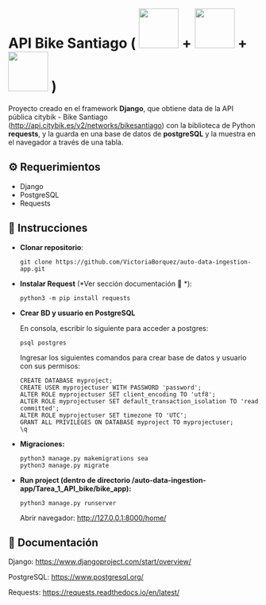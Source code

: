 # API Bike Santiago ( <img src="https://user-images.githubusercontent.com/66185308/219544687-7a92774b-c2bc-48cc-b9ff-efda4e7bf22a.png" width="80"> + <img src="https://user-images.githubusercontent.com/66185308/219544998-7c87fa3b-10e0-4ec1-bbf3-fdc52473a03d.png" width="80">  + <img src="https://user-images.githubusercontent.com/66185308/219545154-84a0c617-7ed1-4d7d-90fc-1ca6829732da.png" width="80"> )
Proyecto creado en el framework **Django**, que obtiene data de la API pública citybik - Bike Santiago (http://api.citybik.es/v2/networks/bikesantiago) con la biblioteca de Python **requests**, y la guarda en una base de datos de **postgreSQL** y la muestra en el navegador a través de una tabla.

## :gear: Requerimientos
- Django
- PostgreSQL
- Requests

## :memo: Instrucciones

- **Clonar repositorio**:

  ```
  git clone https://github.com/VictoriaBorquez/auto-data-ingestion-app.git
  ```
- **Instalar Request** (*Ver sección documentación :open_book: *):
  ```
  python3 -m pip install requests
  ```


- **Crear BD y usuario en PostgreSQL**

  En consola, escribir lo siguiente para acceder a postgres:
  ```
  psql postgres
  ```
  Ingresar los siguientes comandos para crear base de datos y usuario con sus permisos:
  ```
  CREATE DATABASE myproject;
  CREATE USER myprojectuser WITH PASSWORD 'password';
  ALTER ROLE myprojectuser SET client_encoding TO 'utf8';
  ALTER ROLE myprojectuser SET default_transaction_isolation TO 'read committed';
  ALTER ROLE myprojectuser SET timezone TO 'UTC';
  GRANT ALL PRIVILEGES ON DATABASE myproject TO myprojectuser;
  \q
  ```
- **Migraciones:**
  ```
  python3 manage.py makemigrations sea
  python3 manage.py migrate
  ```

- **Run project (dentro de directorio /auto-data-ingestion-app/Tarea_1_API_bike/bike_app):** 
  ```
  python3 manage.py runserver
  ```
  Abrir navegador: http://127.0.0.1:8000/home/


## :open_book: Documentación
Django: https://www.djangoproject.com/start/overview/

PostgreSQL: https://www.postgresql.org/

Requests: https://requests.readthedocs.io/en/latest/
